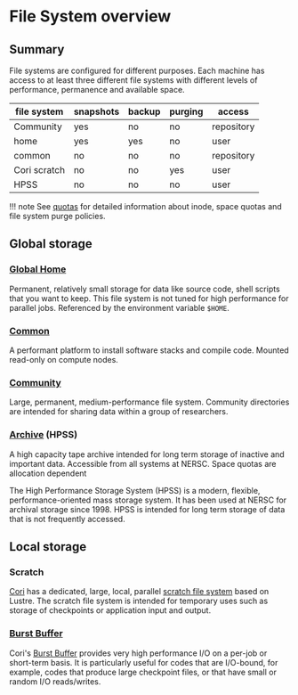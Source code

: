 # File System overview

## Summary

File systems are configured for different purposes. Each machine has
access to at least three different file systems with different levels
of performance, permanence and available space.

| file system     | snapshots | backup | purging | access          |
|-----------------|-----------|--------|---------|-----------------|
| Community       | yes       | no     | no      | repository      |
| home            | yes       | yes    | no      | user            |
| common          | no        | no     | no      | repository      |
| Cori scratch    | no        | no     | yes     | user            |
| HPSS            | no        | no     | no      | user            |

!!! note
	See [quotas](quotas.md) for detailed information about inode,
	space quotas and file system purge policies.

## Global storage

### [Global Home](global-home.md)

Permanent, relatively small storage for data like source code, shell
scripts that you want to keep. This file system is not tuned for high
performance for parallel jobs. Referenced by the environment variable
`$HOME`.

### [Common](global-common.md)

A performant platform to install software stacks and compile
code. Mounted read-only on compute nodes.

### [Community](community.md)

Large, permanent, medium-performance file system. Community directories
are intended for sharing data within a group of researchers.

### [Archive](archive.md) (HPSS)

A high capacity tape archive intended for long term storage of
inactive and important data. Accessible from all systems at
NERSC. Space quotas are allocation dependent

The High Performance Storage System (HPSS) is a modern, flexible,
performance-oriented mass storage system. It has been used at NERSC
for archival storage since 1998. HPSS is intended for long term
storage of data that is not frequently accessed.

## Local storage

### Scratch

[Cori](../systems/cori/index.md) has a dedicated, large, local,
parallel [scratch file system](cori-scratch.md) based on Lustre. The
scratch file system is intended for temporary uses such as storage of
checkpoints or application input and output.

### [Burst Buffer](cori-burst-buffer.md)

Cori's [Burst Buffer](cori-burst-buffer.md) provides very
high performance I/O on a per-job or short-term basis. It is
particularly useful for codes that are I/O-bound, for example, codes
that produce large checkpoint files, or that have small or random I/O
reads/writes.
